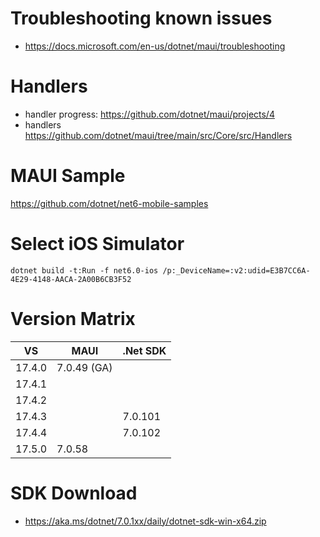 # Troubleshooting known issues

- https://docs.microsoft.com/en-us/dotnet/maui/troubleshooting

# Handlers

- handler progress: https://github.com/dotnet/maui/projects/4
- handlers https://github.com/dotnet/maui/tree/main/src/Core/src/Handlers

# MAUI Sample

https://github.com/dotnet/net6-mobile-samples

# Select iOS Simulator

```
dotnet build -t:Run -f net6.0-ios /p:_DeviceName=:v2:udid=E3B7CC6A-4E29-4148-AACA-2A00B6CB3F52
```

# Version Matrix

| VS     | MAUI        | .Net SDK |
|--------|-------------|--|
| 17.4.0 | 7.0.49 (GA) | |
| 17.4.1 |             | |
| 17.4.2 |             | |
| 17.4.3 |             | 7.0.101 |
| 17.4.4 |             | 7.0.102 |
| 17.5.0 | 7.0.58      | |

# SDK Download

* https://aka.ms/dotnet/7.0.1xx/daily/dotnet-sdk-win-x64.zip
